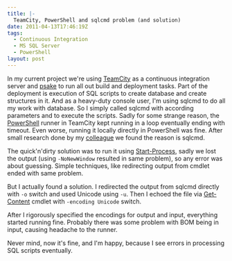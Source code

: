 ```yaml
---
title: |-
  TeamCity, PowerShell and sqlcmd problem (and solution)
date: 2011-04-13T17:46:19Z
tags:
  - Continuous Integration
  - MS SQL Server
  - PowerShell
layout: post
---
```

In my current project we're using [TeamCity][1] as a continuous integration server and [psake][2] to run all out build and deployment tasks. Part of the deployment is execution of SQL scripts to create database and create structures in it. And as a heavy-duty console user, I'm using sqlcmd to do all my work with database. So I simply called sqlcmd with according parameters and to execute the scripts. Sadly for some strange reason, the [PowerShell][3] runner in TeamCity kept running in a loop eventually ending with timeout. Even worse, running it locally directly in PowerShell was fine. After small research done by my [colleague][4] we found the reason is sqlcmd.

The quick'n'dirty solution was to run it using [Start-Process][5], sadly we lost the output (using `-NoNewWindow` resulted in same problem), so any error was about guessing. Simple techniques, like redirecting output from cmdlet ended with same problem.

But I actually found a solution. I redirected the output from sqlcmd directly with `-o` switch and used Unicode using `-u`. Then I echoed the file via [Get-Content][6] cmdlet with `-encoding Unicode` switch.

After I rigorously specified the encodings for output and input, everything started running fine. Probably there was some problem with BOM being in input, causing headache to the runner.

Never mind, now it's fine, and I'm happy, because I see errors in processing SQL scripts eventually.

[1]: http://www.jetbrains.com/teamcity/
[2]: https://github.com/JamesKovacs/psake
[3]: http://technet.microsoft.com/en-us/library/bb978526.aspx
[4]: http://rarous.net
[5]: http://technet.microsoft.com/en-us/library/dd347667.aspx
[6]: http://technet.microsoft.com/en-us/library/dd347719.aspx